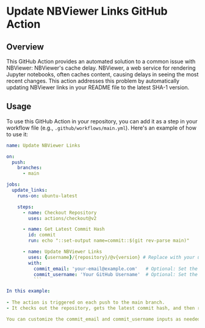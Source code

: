 # Update NBViewer Links GitHub Action

## Overview

This GitHub Action provides an automated solution to a common issue with NBViewer: NBViewer's cache delay. NBViewer, a web service for rendering Jupyter notebooks, often caches content, causing delays in seeing the most recent changes. This action addresses this problem by automatically updating NBViewer links in your README file to the latest SHA-1 version.

## Usage

To use this GitHub Action in your repository, you can add it as a step in your workflow file (e.g., `.github/workflows/main.yml`). Here's an example of how to use it:

```yaml
name: Update NBViewer Links

on:
  push:
    branches:
      - main

jobs:
  update_links:
    runs-on: ubuntu-latest

    steps:
      - name: Checkout Repository
        uses: actions/checkout@v2

      - name: Get Latest Commit Hash
        id: commit
        run: echo "::set-output name=commit::$(git rev-parse main)"

      - name: Update NBViewer Links
        uses: {username}/{repository}/@v{version} # Replace with your username, repository, and version
        with:
          commit_email: 'your-email@example.com'   # Optional: Set the email for committing (default: github.actions@example.com)
          commit_username: 'Your GitHub Username'  # Optional: Set the username for committing (default: NBViewerLinkBot)
          ```

In this example:  
  
- The action is triggered on each push to the main branch.
- It checks out the repository, gets the latest commit hash, and then runs the action to update the NBViewer links.

You can customize the commit_email and commit_username inputs as needed. If not provided, the action will use default values.